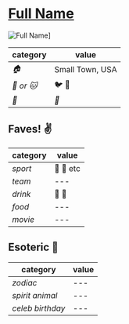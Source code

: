 # [Full Name](https://github.com/USERNAME)

![Full Name](URL-to-IMAGE)]

| category | value |
|-----------|-------|
| _:house:_ | Small Town, USA |
| _:dog: or :cat:_ | :bird: :snake: |
| _:birthday:_ | _:calendar:_ |

## Faves! :v:

| category | value |
|----------|--------|
| _sport_  | :football: :basketball: etc |
| _team_   | --- |
| _drink_  | :beer: :wine_glass: |
| _food_   | --- |
| _movie_  | --- |

## Esoteric :crystal_ball:

| category | value |
|----------|-------|
| _zodiac_ | --- |
| _spirit animal_ | --- |
| _celeb birthday_ | --- |
